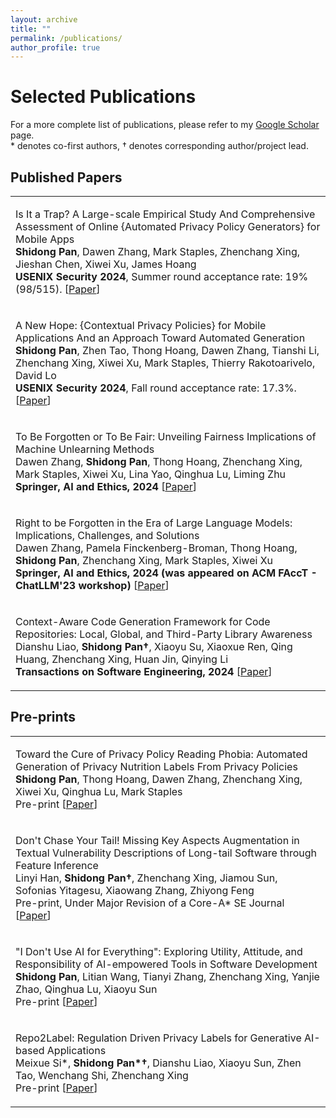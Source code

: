 ```yaml
---
layout: archive
title: ""
permalink: /publications/
author_profile: true
---
```


<style>
table.imgtable, table.imgtable td{
  /* height: auto; */
  /* text-align: left; */
}

</style>

# <i class="fa fa-fw fa-copy"></i> Selected Publications

For a more complete list of publications, please refer to my <a href="https://scholar.google.com.au/citations?user=IPz6ilYAAAAJ&hl=en">Google Scholar</a> page.<br>
\* denotes co-first authors, † denotes corresponding author/project lead.

## Published Papers

<table class='imgtable'>
  <tr>
    <td align="left">
      <p>
        Is It a Trap? A Large-scale Empirical Study And Comprehensive Assessment of Online {Automated Privacy Policy Generators} for Mobile Apps<br>
        <b>Shidong Pan</b>, Dawen Zhang, Mark Staples, Zhenchang Xing, Jieshan Chen, Xiwei Xu, James Hoang<br>
        <b>USENIX Security 2024</b>, Summer round acceptance rate: 19% (98/515).
        [<a href="https://arxiv.org/abs/2305.03271">Paper</a>]
      </p>
    </td>
  </tr>
  <tr>
    <td align="left">
      <p>
        A New Hope: {Contextual Privacy Policies} for Mobile Applications And an Approach Toward Automated Generation<br>
        <b>Shidong Pan</b>, Zhen Tao, Thong Hoang, Dawen Zhang, Tianshi Li, Zhenchang Xing, Xiwei Xu, Mark Staples, Thierry Rakotoarivelo, David Lo<br>
        <b>USENIX Security 2024</b>, Fall round acceptance rate: 17.3%. 
        [<a href="https://arxiv.org/abs/2402.14544">Paper</a>]
      </p>
    </td>
  </tr>
  <tr>
    <td align="left">
      <p>
        To Be Forgotten or To Be Fair: Unveiling Fairness Implications of Machine Unlearning Methods<br>
        Dawen Zhang, <b>Shidong Pan</b>, Thong Hoang, Zhenchang Xing, Mark Staples, Xiwei Xu, Lina Yao, Qinghua Lu, Liming Zhu<br>
        <b>Springer, AI and Ethics, 2024</b>        
        [<a href="https://link.springer.com/article/10.1007/s43681-023-00398-y">Paper</a>]
      </p>
    </td>
  </tr>
    <tr>
    <td align="left">
      <p>
        Right to be Forgotten in the Era of Large Language Models: Implications, Challenges, and Solutions<br>
        Dawen Zhang, Pamela Finckenberg-Broman, Thong Hoang, <b>Shidong Pan</b>, Zhenchang Xing, Mark Staples, Xiwei Xu<br>
        <b>Springer, AI and Ethics, 2024 (was appeared on ACM FAccT - ChatLLM'23 workshop)</b>        
        [<a href="https://arxiv.org/abs/2307.03941">Paper</a>]
      </p>
    </td>
  </tr>
  <tr>
    <td align="left">
      <p>
        Context-Aware Code Generation Framework for Code Repositories: Local, Global, and Third-Party Library Awareness<br>
        Dianshu Liao, <b>Shidong Pan†</b>, Xiaoyu Su, Xiaoxue Ren, Qing Huang, Zhenchang Xing, Huan Jin, Qinying Li<br>
        <b>Transactions on Software Engineering, 2024</b>
        [<a href="https://arxiv.org/abs/2312.05772">Paper</a>]
      </p>
    </td>
  </tr>
</table>

## Pre-prints

<table class='imgtable'>
  <tr>
    <td align="left">
      <p>
        Toward the Cure of Privacy Policy Reading Phobia: Automated Generation of Privacy Nutrition Labels From Privacy Policies<br>
        <b>Shidong Pan</b>, Thong Hoang, Dawen Zhang, Zhenchang Xing, Xiwei Xu, Qinghua Lu, Mark Staples<br>
        Pre-print
        [<a href="https://arxiv.org/abs/2306.10923">Paper</a>]
      </p>
    </td>
  </tr>
  <tr>
    <td align="left">
      <p>
        Don't Chase Your Tail! Missing Key Aspects Augmentation in Textual Vulnerability Descriptions of Long-tail Software through Feature Inference<br>
        Linyi Han, <b>Shidong Pan†</b>, Zhenchang Xing, Jiamou Sun, Sofonias Yitagesu, Xiaowang Zhang, Zhiyong Feng<br>
        Pre-print, Under Major Revision of a Core-A* SE Journal
        [<a href="https://arxiv.org/abs/2405.07430">Paper</a>]
      </p>
    </td>
  </tr>
  <tr>
    <td align="left">
      <p>
        "I Don't Use AI for Everything": Exploring Utility, Attitude, and Responsibility of AI-empowered Tools in Software Development<br>
        <b>Shidong Pan</b>, Litian Wang, Tianyi Zhang, Zhenchang Xing, Yanjie Zhao, Qinghua Lu, Xiaoyu Sun<br>
        Pre-print
        [<a href="https://arxiv.org/abs/2405.07430">Paper</a>]
      </p>
    </td>
  </tr>
  <tr>
    <td align="left">
      <p>
        Repo2Label: Regulation Driven Privacy Labels for Generative AI-based Applications<br>
        Meixue Si*, <b>Shidong Pan*†</b>, Dianshu Liao, Xiaoyu Sun, Zhen Tao, Wenchang Shi, Zhenchang Xing<br>
        Pre-print
        [<a href="https://arxiv.org/abs/2405.07430">Paper</a>]
      </p>
    </td>
  </tr>


  
</table>


